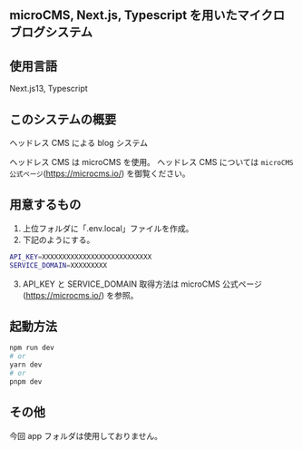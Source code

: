 ## microCMS, Next.js, Typescript を用いたマイクロブログシステム

## 使用言語

Next.js13, Typescript

## このシステムの概要

ヘッドレス CMS による blog システム

ヘッドレス CMS は microCMS を使用。
ヘッドレス CMS については `microCMS公式ページ`(https://microcms.io/) を御覧ください。

## 用意するもの

1. 上位フォルダに「.env.local」ファイルを作成。
2. 下記のようにする。

```bash
API_KEY=XXXXXXXXXXXXXXXXXXXXXXXXXXX
SERVICE_DOMAIN=XXXXXXXXX
```

3. API_KEY と SERVICE_DOMAIN 取得方法は microCMS 公式ページ(https://microcms.io/) を参照。

## 起動方法

```bash
npm run dev
# or
yarn dev
# or
pnpm dev
```

## その他

今回 app フォルダは使用しておりません。
